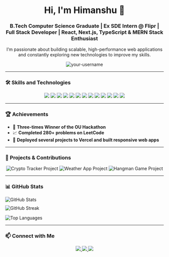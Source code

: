 <h1 align="center">Hi, I'm Himanshu 👋</h1>
<h3 align="center">B.Tech Computer Science Graduate | Ex SDE Intern @ Flipr | Full Stack Developer | React, Next.js, TypeScript & MERN Stack Enthusiast</h3>
<p align="center">
  I’m passionate about building scalable, high-performance web applications and constantly exploring new technologies to improve my skills.
</p>

<p align="center">
  <img src="https://komarev.com/ghpvc/?username=himanshu-paliwal-277&label=Profile%20views&color=0e75b6&style=flat" alt="your-username" />
</p>

---

### 🛠️ Skills and Technologies

<p align="center">
  <img src="https://img.shields.io/badge/HTML5-%23E34F26.svg?&style=for-the-badge&logo=html5&logoColor=white" />
  <img src="https://img.shields.io/badge/CSS3-%231572B6.svg?&style=for-the-badge&logo=css3&logoColor=white" />
  <img src="https://img.shields.io/badge/SCSS-%23CD6799.svg?&style=for-the-badge&logo=sass&logoColor=white" />
  <img src="https://img.shields.io/badge/JavaScript-%23F7DF1E.svg?&style=for-the-badge&logo=javascript&logoColor=black" />
  <img src="https://img.shields.io/badge/TypeScript-%23007ACC.svg?&style=for-the-badge&logo=typescript&logoColor=white" />
  <img src="https://img.shields.io/badge/React-%2320232a.svg?&style=for-the-badge&logo=react&logoColor=%2361DAFB" />
  <img src="https://img.shields.io/badge/Next.js-%23000000.svg?&style=for-the-badge&logo=next.js&logoColor=white" />
  <img src="https://img.shields.io/badge/Tailwind_CSS-%2338B2AC.svg?&style=for-the-badge&logo=tailwind-css&logoColor=white" />
  <img src="https://img.shields.io/badge/Node.js-%2343853D.svg?&style=for-the-badge&logo=node.js&logoColor=white" />
  <img src="https://img.shields.io/badge/Express.js-%23404d59.svg?&style=for-the-badge&logo=express&logoColor=%2361DAFB" />
  <img src="https://img.shields.io/badge/MongoDB-%2347A248.svg?&style=for-the-badge&logo=mongodb&logoColor=white" />
  <img src="https://img.shields.io/badge/MySQL-%2300f.svg?&style=for-the-badge&logo=mysql&logoColor=white" />
  <img src="https://img.shields.io/badge/Git-%23F05032.svg?&style=for-the-badge&logo=git&logoColor=white" />
</p>

---

### 🏆 Achievements

- 🥇 **Three-times Winner of the OU Hackathon**
- 📈 **Completed 280+ problems on LeetCode**
- 🚀 **Deployed several projects to Vercel and built responsive web apps**

---

### 🌟 Projects & Contributions

<p align="center">
  <img src="https://github-readme-stats.vercel.app/api/pin/?username=himanshu-paliwal-277&repo=Coingecko-Crypto-Tracker-React&theme=react" alt="Crypto Tracker Project" />
  <img src="https://github-readme-stats.vercel.app/api/pin/?username=himanshu-paliwal-277&repo=WeatherAppInReact&theme=react" alt="Weather App Project" />
  <img src="https://github-readme-stats.vercel.app/api/pin/?username=himanshu-paliwal-277&repo=Hangman-Game-In-React&theme=react" alt="Hangman Game Project" />
</p>

---

### 📊 GitHub Stats

<p align="left" style="display: flex; flex-direction: column; gap: 10px;">
  <img src="https://github-readme-stats.vercel.app/api?username=himanshu-paliwal-277&show_icons=true&theme=react" alt="GitHub Stats" />
  <img src="https://github-readme-streak-stats.herokuapp.com/?user=himanshu-paliwal-277&theme=react" alt="GitHub Streak" />
  <div>
    <img src="https://github-readme-stats.vercel.app/api/top-langs/?username=himanshu-paliwal-277&layout=compact&theme=react" alt="Top Languages" />
  </div>
</p>

---


### 📫 Connect with Me

<p align="center">
  <a href="https://www.linkedin.com/in/himanshu-paliwal-0a1309358/" target="_blank">
    <img src="https://img.shields.io/badge/LinkedIn-%230077B5.svg?&style=for-the-badge&logo=linkedin&logoColor=white" />
  </a>
  <a href="mailto:hpaliwal364@gmail.com">
    <img src="https://img.shields.io/badge/Email-D14836?style=for-the-badge&logo=gmail&logoColor=white" />
  </a>
  <a href="https://github.com/himanshu-paliwal-277" target="_blank">
    <img src="https://img.shields.io/badge/GitHub-181717?style=for-the-badge&logo=github&logoColor=white" />
  </a>
</p>
